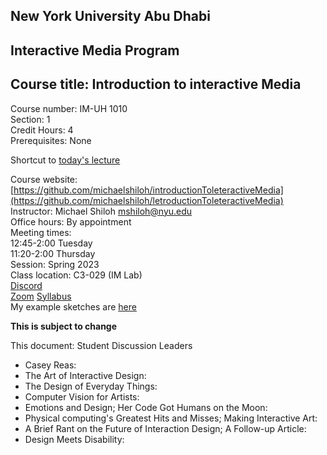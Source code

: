 
## New York University Abu Dhabi    
## Interactive Media Program    
## Course title: Introduction to interactive Media  
Course number: IM-UH 1010   
Section: 1    
Credit Hours: 4         
Prerequisites: None       

Shortcut to [today's lecture](lectureNotes.md/#todays-lecture)

Course website: [https://github.com/michaelshiloh/introductionToleteractiveMedia](https://github.com/michaelshiloh/letroductionToleteractiveMedia)      
Instructor: Michael Shiloh mshiloh@nyu.edu    
Office hours: By appointment  
Meeting times:    
	12:45-2:00 Tuesday  
	11:20-2:00 Thursday     
Session: Spring 2023  
Class location: C3-029 (IM Lab)  
[Discord](https://discord.gg/mFJ5fqKk)  
[Zoom](TBA)
[Syllabus](https://intro.nyuadim.com/syllabus/)  
My example sketches are [here](https://editor.p5js.org/michaelshiloh/sketches)

**This is subject to change**


This document: Student Discussion Leaders

- Casey Reas: 
- The Art of Interactive Design: 
- The Design of Everyday Things: 
- Computer Vision for Artists: 
- Emotions and Design; Her Code Got Humans on the Moon: 
- Physical computing's Greatest Hits and Misses; Making Interactive Art: 
- A Brief Rant on the Future of Interaction Design; A Follow-up Article: 
- Design Meets Disability: 
